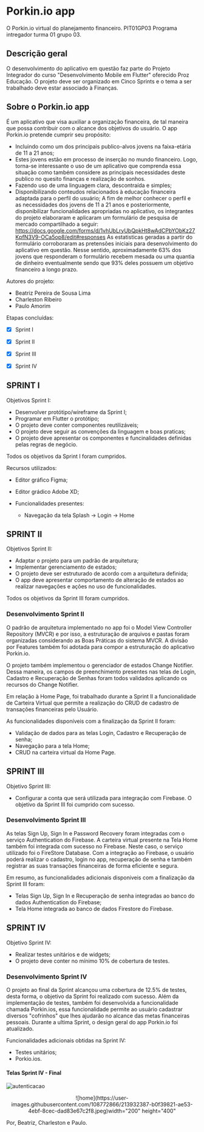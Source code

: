 # **Porkin.io app**
O Porkin.io virtual do planejamento financeiro.
PIT01GP03
Programa intregador turma 01 grupo 03.
## Descrição geral
O desenvolvimento do aplicativo em questão faz parte do Projeto Integrador do curso "Desenvolvimento Mobile em Flutter" oferecido Proz Educação.
O projeto deve ser organizado em Cinco Sprints e o tema a ser trabalhado deve estar associado à Finanças.
## Sobre o Porkin.io app
É um aplicativo que visa auxiliar a organização financeira, de tal maneira que possa contribuir com o alcance dos objetivos do usuário.
O app Porkin.io pretende cumprir seu propósito:
- Incluindo como um dos principais publico-alvos jovens na faixa-etária de 11 a 21 anos;
- Estes jovens estão em processo de inserção no mundo financeiro. Logo, torna-se interessante o uso de um aplicativo que comprenda essa situação como também considere as principais necessidades deste publico no quesito finanças e realização de sonhos.
- Fazendo uso de uma linguagem clara, descontraída e simples;
- Disponibilizando conteudos relacionados à educação financeira adaptada para o perfil do usuário;
A fim de melhor conhecer o perfil e as necessidades dos jovens de 11 a 21 anos e posteriormente, disponibilizar funcionalidades apropriadas no aplicativo, os integrantes do projeto elaboraram e aplicaram um formulário de pesquisa de mercado compartilhado a seguir:
https://docs.google.com/forms/d/1vhUbLryUbQpkHt8wAdCPbYObKz27KpfN3V9-OCa5op8/edit#responses
As estatisticas geradas a partir do formulário corroboraram as pretensões iniciais para desenvolvimento do aplicativo em questão. Nesse sentido, aproximadamente 63% dos jovens que responderam o formulário recebem mesada ou uma quantia de dinheiro eventualmente sendo que 93% deles possuem um objetivo financeiro a longo prazo.

Autores do projeto:
- Beatriz Pereira de Sousa Lima
- Charleston Ribeiro
- Paulo Amorim

Etapas concluídas:
- [x] Sprint I
- [X] Sprint II
- [X] Sprint III
- [X] Sprint IV


## SPRINT I
Objetivos Sprint I:

- Desenvolver protótipo/wireframe da Sprint I; 
- Programar em Flutter o protótipo;
- O projeto deve conter componentes reutilizáveis; 
- O projeto deve seguir as convenções da linguagem e boas praticas;
- O projeto deve apresentar os componentes e funcinalidades definidas pelas regras de negócio.

Todos os objetivos da Sprint I foram cumpridos.

Recursos utilizados:
- Editor gráfico Figma;
- Editor grádico Adobe XD;

- Funcionalidades presentes:
  - Navegação da tela Splash -> Login -> Home

 ## SPRINT II
 Objetivos Sprint II:

- Adaptar o projeto para um padrão de arquitetura;
- Implementar gerenciamento de estados;
- O projeto deve ser estruturado de acordo com a arquitetura definida; 
- O app deve apresentar comportamento de alteração de estados ao realizar navegações e ações no uso de funcionalidades.

Todos os objetivos da Sprint III foram cumpridos.

### Desenvolvimento Sprint II

O padrão de arquitetura implementado no app foi o Model View Controller Repository (MVCR) e por isso, a estruturação de arquivos e pastas foram organizadas considerando as Boas Práticas do sistema MVCR. A divisão por Features também foi adotada para compor a estruturação do aplicativo Porkin.io.

O projeto também implementou o gerenciador de estados Change Notifier. Dessa maneira, os campos de preenchimento presentes nas telas de Login, Cadastro e Recuperação de Senhas foram todos validados aplicando os recursos do Change Notifier.

Em relação à Home Page, foi trabalhado durante a Sprint II a funcionalidade de Carteira Virtual que permite a realização do CRUD de cadastro de transações financeiras pelo Usuário. 

As funcionalidades disponíveis com a finalização da Sprint II foram:
- Validação de dados para as telas Login, Cadastro e Recuperação de senha;
- Navegação para a tela Home;
- CRUD na carteira virtual da Home Page.

## SPRINT III
 Objetivo Sprint III:

- Configurar a conta que será utilizada para integração com Firebase.
O objetivo da Sprint III foi cumprido com sucesso.

### Desenvolvimento Sprint III

As telas Sign Up, Sign In e Password Recovery foram integradas com o serviço Authentication do Firebase. A carteira virtual presente na Tela Home também foi integrada com sucesso no Firebase. Neste caso, o serviço utilizado foi o FireStore Database. 
Com a integração ao Firebase, o usuário poderá realizar o cadastro, login no app, recuperação de senha e também registrar as suas transações financeiras de forma eficiente e segura.

Em resumo, as funcionalidades adicionais disponiveis com a finalização da Sprint III foram:
- Telas Sign Up, Sign In e Recuperação de senha integradas ao banco do dados Authentication do Firebase;
- Tela Home integrada ao banco de dados Firestore do Firebase.

## SPRINT IV
 Objetivo Sprint IV:
 
 - Realizar testes unitários e de widgets;
 - O projeto deve conter no mínimo 10% de cobertura de testes.

### Desenvolvimento Sprint IV

O projeto ao final da Sprint alcançou uma cobertura de 12.5% de testes, desta forma, o objetivo da Sprint foi realizado com sucesso. Além da implementação de testes, também foi desenvolvida a funcionalidade chamada Porkin.ios, essa funcionalidade permite ao usuário cadastrar diversos "cofrinhos" que lhes ajudarão no alcance das metas financeiras pessoais. Durante a ultima Sprint, o design geral do app Porkin.io foi atualizado. 

Funcionalidades adicionais obtidas na Sprint IV:
- Testes unitários;
- Porkio.ios.

#### Telas Sprint IV - Final

![autenticacao](https://user-images.githubusercontent.com/108772866/213932318-9d4fb739-edb7-4fc8-afaf-6236fdf4533f.jpeg)

<p align="center">![home](https://user-images.githubusercontent.com/108772866/213932387-b0f39821-ae53-4ebf-8cec-dad83e67c2f8.jpeg)width="200" height="400"</p>






Por, Beatriz, Charleston e Paulo.


